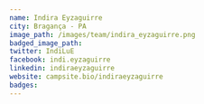 ```yaml
---
name: Indira Eyzaguirre
city: Bragança - PA
image_path: /images/team/indira_eyzaguirre.png
badged_image_path:
twitter: IndiLuE
facebook: indi.eyzaguirre
linkedin: indiraeyzaguirre
website: campsite.bio/indiraeyzaguirre
badges:
---
```

